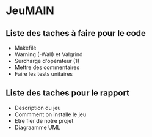 # JeuMAIN

## Liste des taches à faire pour le code

- Makefile
- Warning (-Wall) et Valgrind
- Surcharge d'opérateur (1)
- Mettre des commentaires
- Faire les tests unitaires


## Liste des taches pour le rapport
- Description du jeu
- Commment on installe le jeu
- Etre fier de notre projet
- Diagraamme UML
